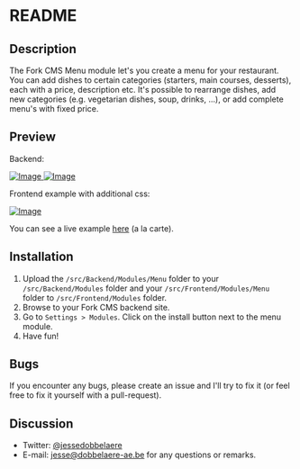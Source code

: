 # README

## Description
The Fork CMS Menu module let's you create a menu for your restaurant. You can add dishes to certain categories (starters, main courses, desserts), each with a price, description etc. It's possible to rearrange dishes, add new categories (e.g. vegetarian dishes, soup, drinks, ...), or add complete menu's with fixed price.

## Preview
Backend:

[ ![Image](https://i.imgur.com/UNOSi33m.png "Backend") ](https://i.imgur.com/UNOSi33.png) 
[![Image](http://i.imgur.com/nwPi9Jbm.png "Backend") ](http://i.imgur.com/nwPi9Jb.png) 

Frontend example with additional css:

[ ![Image](http://i.imgur.com/8n91wvKm.png "Backend") ](http://i.imgur.com/8n91wvK.png)

You can see a live example [here](http://restaurant.woestyne.be/nl/menu) (a la carte).

## Installation

1. Upload the `/src/Backend/Modules/Menu` folder to your `/src/Backend/Modules` folder and your `/src/Frontend/Modules/Menu` folder to `/src/Frontend/Modules` folder.
3. Browse to your Fork CMS backend site.
4. Go to `Settings > Modules`. Click on the install button next to the menu module.
5. Have fun!

## Bugs

If you encounter any bugs, please create an issue and I'll try to fix it (or feel free to fix it yourself with a pull-request).

## Discussion
- Twitter: [@jessedobbelaere](https://www.twitter.com/jessedobbelaere)
- E-mail: <jesse@dobbelaere-ae.be> for any questions or remarks.
